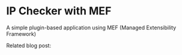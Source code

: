# IP Checker with MEF
A simple plugin-based application using MEF (Managed Extensibility Framework)

Related blog post: 

